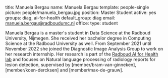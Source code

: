 title: Manuela Bergau
name: Manuela Bergau
template: people-single
picture: people/manuela_bergau.jpg
position: Master Student
active: yes
groups: diag, ai-for-health
default_group: diag
email: manuela.bergau@radboudumc.nl
office: 
type: student

Manuela Bergau is a master's student in Data Science at the Radboud University, Nijmegen. 
She received her bachelor degree in Computing Science at the Radboud University as well. 
From September 2021 until November 2022 she joined the Diagnostic Image Analysis Group to work on her research internship. 
Her research is part of the [Radboud AI for Health lab](https://www.ai-for-health.nl) and focuses on Natural language processing of radiology reports for lesion detection, 
supervised by [member/bram-van-ginneken], [member/koen-dercksen] and [member/max-de-grauw].
